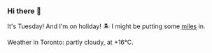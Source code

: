 ### Hi there :wave:

It's Tuesday! And I'm on holiday! :desert_island: I might be putting some [miles](https://www.strava.com/athletes/889963) in.

Weather in Toronto: partly cloudy, at +16°C.
